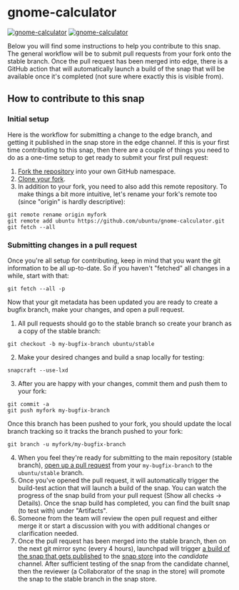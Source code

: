 # gnome-calculator

[![gnome-calculator](https://snapcraft.io/gnome-calculator/badge.svg)](https://snapcraft.io/gnome-calculator)
[![gnome-calculator](https://snapcraft.io/gnome-calculator/trending.svg?name=0)](https://snapcraft.io/gnome-calculator)

Below you will find some instructions to help you contribute to this snap. The general workflow will be to submit pull requests from your fork onto the stable branch. Once the pull request has been merged into edge, there is a GitHub action that will automatically launch a build of the snap that will be available once it's completed (not sure where exactly this is visible from).

## How to contribute to this snap

### Initial setup
Here is the workflow for submitting a change to the edge branch, and getting it published in the snap store in the edge channel. If this is your first time contributing to this snap, then there are a couple of things you need to do as a one-time setup to get ready to submit your first pull request:

1. [Fork the repository](https://docs.github.com/en/github/getting-started-with-github/fork-a-repo) into your own GitHub namespace.
2. [Clone your fork](https://git-scm.com/book/en/v2/Git-Basics-Getting-a-Git-Repository).
3. In addition to your fork, you need to also add this remote repository. To make things a bit more intuitive, let's rename your fork's remote too (since "origin" is hardly descriptive):

```
git remote rename origin myfork
git remote add ubuntu https://github.com/ubuntu/gnome-calculator.git
git fetch --all
```

### Submitting changes in a pull request

Once you're all setup for contributing, keep in mind that you want the git information to be all up-to-date. So if you haven't "fetched" all changes in a while, start with that:

```
git fetch --all -p
```

Now that your git metadata has been updated you are ready to create a bugfix branch, make your changes, and open a pull request.

1. All pull requests should go to the stable branch so create your branch as a copy of the stable branch:

```
git checkout -b my-bugfix-branch ubuntu/stable
```

2. Make your desired changes and build a snap locally for testing:

```
snapcraft --use-lxd
```

3. After you are happy with your changes, commit them and push them to your fork:

```
git commit -a
git push myfork my-bugfix-branch
```

Once this branch has been pushed to your fork, you should update the local branch tracking so it tracks the branch pushed to your fork:

```
git branch -u myfork/my-bugfix-branch
```

4. When you feel they're ready for submitting to the main repository (stable branch), [open up a pull request](https://docs.github.com/en/github/collaborating-with-issues-and-pull-requests/about-pull-requests) from your `my-bugfix-branch` to the `ubuntu/stable` branch.
5. Once you've opened the pull request, it will automatically trigger the build-test action that will launch a build of the snap. You can watch the progress of the snap build from your pull request (Show all checks -> Details). Once the snap build has completed, you can find the built snap (to test with) under "Artifacts".
6. Someone from the team will review the open pull request and either merge it or start a discussion with you with additional changes or clarification needed.
7. Once the pull request has been merged into the stable branch, then on the next git mirror sync (every 4 hours), launchpad will trigger [a build of the snap that gets published](https://launchpad.net/~desktop-snappers/+snap/gnome-calculator) to the [snap store](https://snapcraft.io/gnome-calculator) into the *candidate* channel. After sufficient testing of the snap from the candidate channel, then the reviewer (a Collaborator of the snap in the store) will promote the snap to the stable branch in the snap store.
